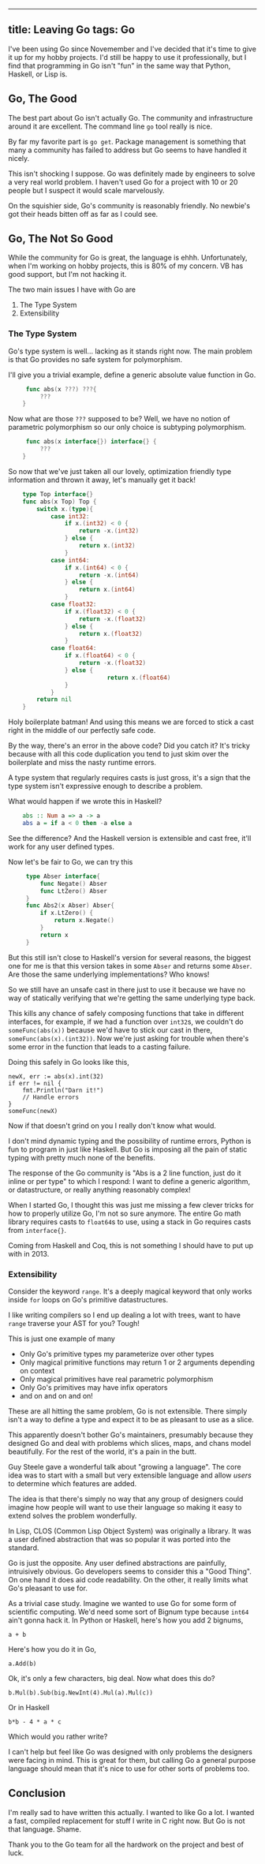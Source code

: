 -----------------
title: Leaving Go
tags: Go
-----------------
I've been using Go since Novemember and I've decided that it's time to give it
up for my hobby projects. I'd still be happy to use it professionally, but
I find that programming in Go isn't "fun" in the same way that Python, Haskell,
or Lisp is.

## Go, The Good
The best part about Go isn't actually Go. The community and infrastructure
around it are excellent. The command line `go` tool really is nice.

By far my favorite part is `go get`. Package management is something that
many a community has failed to address but Go seems to have handled it nicely.

This isn't shocking I suppose. Go was definitely made by engineers to solve
a very real world problem. I haven't used Go for a project with 10 or 20 people
but I suspect it would scale marvelously.

On the squishier side, Go's community is reasonably friendly. No newbie's got
their heads bitten off as far as I could see.

## Go, The Not So Good
While the community for Go is great, the language is ehhh. Unfortunately,
when I'm working on hobby projects, this is 80% of my concern. VB has good
support, but I'm not hacking it.

The two main issues I have with Go are

  1. The Type System
  2. Extensibility

### The Type System
Go's type system is well... lacking as it stands right now. The main
problem is that Go provides no safe system for polymorphism.

I'll give you a trivial example, define a generic absolute value function
in Go.

``` Go
     func abs(x ???) ???{
         ???
    }
```

Now what are those `???` supposed to be? Well, we have no notion
of parametric polymorphism so our only choice is subtyping polymorphism.

``` Go
     func abs(x interface{}) interface{} {
         ???
    }
```

So now that we've just taken all our lovely, optimization friendly type
information and thrown it away, let's manually get it back!

``` Go
    type Top interface{}
    func abs(x Top) Top {
        switch x.(type){
	        case int32:
    		    if x.(int32) < 0 {
			        return -x.(int32)
		        } else {
    			    return x.(int32)
		        }
	        case int64:
        		if x.(int64) < 0 {
			        return -x.(int64)
		        } else {
        			return x.(int64)
		        }
	        case float32:
        		if x.(float32) < 0 {
			        return -x.(float32)
		        } else {
        			return x.(float32)
		        }
	        case float64:
        		if x.(float64) < 0 {
			        return -x.(float32)
		        } else {
                            return x.(float64)
		        }
            }
        return nil
    }
```

Holy boilerplate batman! And using this means we are forced to stick
a cast right in the middle of our perfectly safe code.

By the way, there's an error in the above code? Did you catch it? It's
tricky because with all this code duplication you tend to just skim over
the boilerplate and miss the nasty runtime errors.

A type system that regularly requires casts is just gross, it's a sign
that the type system isn't expressive enough to describe a problem.

What would happen if we wrote this in Haskell?

```Haskell
    abs :: Num a => a -> a
    abs a = if a < 0 then -a else a
```

See the difference? And the Haskell version is extensible and cast free,
it'll work for any user defined types.

Now let's be fair to Go, we can try this

```Go
     type Abser interface{
         func Negate() Abser
         func LtZero() Abser
     }
     func Abs2(x Abser) Abser{
         if x.LtZero() {
             return x.Negate()
         }
         return x
     }
```
But this still isn't close to Haskell's version for several reasons, the
biggest one for me is that this version takes in some `Abser` and returns
some `Abser`. Are those the same underlying implementations? Who knows!

So we still have an unsafe cast in there just to use it because we
have no way of statically verifying that we're getting the same underlying
type back.

This kills any chance of safely composing functions that take in different
interfaces, for example, if we had a function over `int32`s, we couldn't
do `someFunc(abs(x))` because we'd have to stick our cast in there,
`someFunc(abs(x).(int32))`. Now we're just asking for trouble when
there's some error in the function that leads to a casting failure.

Doing this safely in Go looks like this,

    newX, err := abs(x).int(32)
    if err != nil {
        fmt.Println("Darn it!")
        // Handle errors
    }
    someFunc(newX)

Now if that doesn't grind on you I really don't know what would.

I don't mind dynamic typing and the possibility of runtime errors,
Python is fun to program in just like Haskell. But Go is imposing
all the pain of static typing with pretty much none of the benefits.

The response of the Go community is "Abs is a 2 line function, just do it
inline or per type" to which I respond: I want to define a generic algorithm,
or datastructure, or really anything reasonably complex!

When I started Go, I thought this was just me missing a few clever tricks for
how to properly utilize Go, I'm not so sure anymore.
The entire Go math library requires casts to `float64`s to use, using a stack in Go
requires casts from `interface{}`.

Coming from Haskell and Coq, this is not something I should have to put up with
in 2013.

### Extensibility
Consider the keyword `range`. It's a deeply magical keyword that only works
inside `for` loops on Go's primitive datastructures.

I like writing compilers so I end up dealing a lot with trees, want to have
`range` traverse your AST for you? Tough!

This is just one example of many

  - Only Go's primitive types my parameterize over other types
  - Only magical primitive functions may return 1 or 2 arguments depending on context
  - Only magical primitives have real parametric polymorphism
  - Only Go's primitives may have infix operators
  - and on and on and on!

These are all hitting the same problem, Go is not extensible. There simply isn't
a way to define a type and expect it to be as pleasant to use as a slice.

This apparently doesn't bother Go's maintainers, presumably because they
designed Go and deal with problems which slices, maps, and chans model
beautifully. For the rest of the world, it's a pain in the butt.

Guy Steele gave a wonderful talk about "growing a language". The core
idea was to start with a small but very extensible language and allow
*users* to determine which features are added.

The idea is that there's simply no way that any group of designers could
imagine how people will want to use their language so making it easy to
extend solves the problem wonderfully.

In Lisp, CLOS (Common Lisp Object System) was originally a library. It was
a user defined abstraction that was so popular it was ported into the standard.

Go is just the opposite. Any user defined abstractions are painfully,
intruisively obvious. Go developers seems to consider this a "Good Thing".
On one hand it does aid code readability. On the other, it really limits
what Go's pleasant to use for.

As a trivial case study. Imagine we wanted to use Go for some form of scientific computing.
We'd need some sort of Bignum type because `int64` ain't gonna hack it. In Python or Haskell,
here's how you add 2 bignums,

    a + b

Here's how you do it in Go,

    a.Add(b)

Ok, it's only a few characters, big deal. Now what does this do?

    b.Mul(b).Sub(big.NewInt(4).Mul(a).Mul(c))

Or in Haskell

    b*b - 4 * a * c

Which would you rather write?

I can't help but feel like Go was designed with only problems the designers were facing in mind.
This is great for them, but calling Go a general purpose language should
mean that it's nice to use for other sorts of problems too.

## Conclusion

I'm really sad to have written this actually. I wanted to like Go a lot. I wanted a fast, compiled
replacement for stuff I write in C right now. But Go is not that language. Shame.

Thank you to the Go team for all the hardwork on the project and best of luck.

